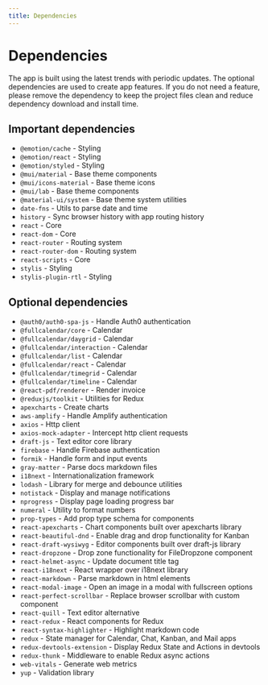 ```yaml
---
title: Dependencies
---
```


# Dependencies

The app is built using the latest trends with periodic updates. The optional dependencies are used
to create app features. If you do not need a feature, please remove the dependency to keep the
project files clean and reduce dependency download and install time.

## Important dependencies

- `@emotion/cache` - Styling
- `@emotion/react` - Styling
- `@emotion/styled` - Styling
- `@mui/material` - Base theme components
- `@mui/icons-material` - Base theme icons
- `@mui/lab` - Base theme components
- `@material-ui/system` - Base theme system utilities
- `date-fns` - Utils to parse date and time
- `history` - Sync browser history with app routing history
- `react` - Core
- `react-dom` - Core
- `react-router` - Routing system
- `react-router-dom` - Routing system
- `react-scripts` - Core
- `stylis` - Styling
- `stylis-plugin-rtl` - Styling

## Optional dependencies

- `@auth0/auth0-spa-js` - Handle Auth0 authentication
- `@fullcalendar/core` - Calendar
- `@fullcalendar/daygrid` - Calendar
- `@fullcalendar/interaction` - Calendar
- `@fullcalendar/list` - Calendar
- `@fullcalendar/react` - Calendar
- `@fullcalendar/timegrid` - Calendar
- `@fullcalendar/timeline` - Calendar
- `@react-pdf/renderer` - Render invoice
- `@reduxjs/toolkit` - Utilities for Redux
- `apexcharts` - Create charts
- `aws-amplify` - Handle Amplify authentication
- `axios` - Http client
- `axios-mock-adapter` - Intercept http client requests
- `draft-js` - Text editor core library
- `firebase` - Handle Firebase authentication
- `formik` - Handle form and input events
- `gray-matter` - Parse docs markdown files
- `i18next` - Internationalization framework
- `lodash` - Library for merge and debounce utilities
- `notistack` - Display and manage notifications
- `nprogress` - Display page loading progress bar
- `numeral` - Utility to format numbers
- `prop-types` - Add prop type schema for components
- `react-apexcharts` - Chart components built over apexcharts library
- `react-beautiful-dnd` - Enable drag and drop functionality for Kanban
- `react-draft-wysiwyg` - Editor components built over draft-js library
- `react-dropzone` - Drop zone functionality for FileDropzone component
- `react-helmet-async` - Update document title tag
- `react-i18next` - React wrapper over i18next library
- `react-markdown` - Parse markdown in html elements
- `react-modal-image` - Open an image in a modal with fullscreen options
- `react-perfect-scrollbar` - Replace browser scrollbar with custom component
- `react-quill` - Text editor alternative
- `react-redux` - React components for Redux
- `react-syntax-highlighter` - Highlight markdown code
- `redux` - State manager for Calendar, Chat, Kanban, and Mail apps
- `redux-devtools-extension` - Display Redux State and Actions in devtools
- `redux-thunk` - Middleware to enable Redux async actions
- `web-vitals` - Generate web metrics
- `yup` - Validation library
